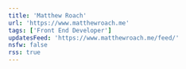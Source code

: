 ```yaml
---
title: 'Matthew Roach'
url: 'https://www.matthewroach.me'
tags: ['Front End Developer']
updatesFeed: 'https://www.matthewroach.me/feed/'
nsfw: false
rss: true
---
```

